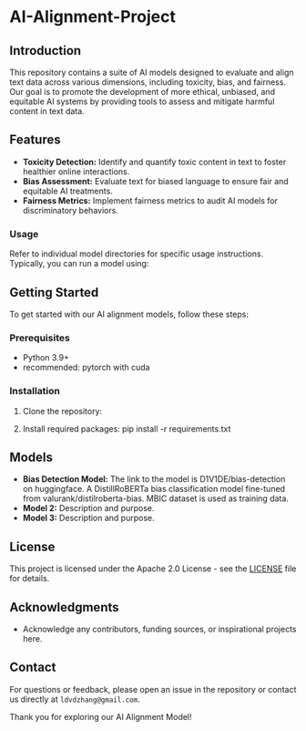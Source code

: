 
# AI-Alignment-Project

## Introduction

This repository contains a suite of AI models designed to evaluate and align text data across various dimensions, including toxicity, bias, and fairness. Our goal is to promote the development of more ethical, unbiased, and equitable AI systems by providing tools to assess and mitigate harmful content in text data.

## Features
- **Toxicity Detection:** Identify and quantify toxic content in text to foster healthier online interactions.
- **Bias Assessment:** Evaluate text for biased language to ensure fair and equitable AI treatments.
- **Fairness Metrics:** Implement fairness metrics to audit AI models for discriminatory behaviors.

### Usage
Refer to individual model directories for specific usage instructions. Typically, you can run a model using:

## Getting Started
To get started with our AI alignment models, follow these steps:

### Prerequisites
- Python 3.9+
- recommended: pytorch with cuda

### Installation
1. Clone the repository:

2. Install required packages: pip install -r requirements.txt

## Models
- **Bias Detection Model:** The link to the model is D1V1DE/bias-detection on huggingface. A DistillRoBERTa bias classification model fine-tuned from valurank/distilroberta-bias. MBIC dataset is used as training data.
- **Model 2:** Description and purpose.
- **Model 3:** Description and purpose.

## License
This project is licensed under the Apache 2.0 License - see the [LICENSE](LICENSE) file for details.


## Acknowledgments
- Acknowledge any contributors, funding sources, or inspirational projects here.

## Contact
For questions or feedback, please open an issue in the repository or contact us directly at `ldvdzhang@gmail.com`.

Thank you for exploring our AI Alignment Model!

   
